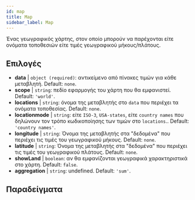 ```yaml
---
id: map
title: Map
sidebar_label: Map
---
```


Ένας γεωγραφικός χάρτης, στον οποίο μπορούν να παρέχονται είτε ονόματα τοποθεσιών είτε τιμές γεωγραφικού μήκους/πλάτους.

## Επιλογές

* __data__ | `object (required)`: αντικείμενο από πίνακες τιμών για κάθε μεταβλητή. Default: `none`.
* __scope__ | `string`: πεδίο εφαρμογής του χάρτη που θα εμφανιστεί. Default: `'world'`.
* __locations__ | `string`: όνομα της μεταβλητής στο `data` που περιέχει τα ονόματα τοποθεσίας. Default: `none`.
* __locationmode__ | `string`: είτε `ISO-3`, `USA-states`, είτε `country names` που δηλώνουν τον τρόπο κωδικοποίησης των τιμών στο `locations`.. Default: `'country names'`.
* __longitude__ | `string`: Όνομα της μεταβλητής στα "δεδομένα" που περιέχει τις τιμές του γεωγραφικού μήκους. Default: `none`.
* __latitude__ | `string`: Όνομα της μεταβλητής στα "δεδομένα" που περιέχει τις τιμές του γεωγραφικού πλάτους. Default: `none`.
* __showLand__ | `boolean`: αν θα εμφανίζονται γεωγραφικά χαρακτηριστικά στο χάρτη. Default: `false`.
* __aggregation__ | `string`: undefined. Default: `'sum'`.


## Παραδείγματα
